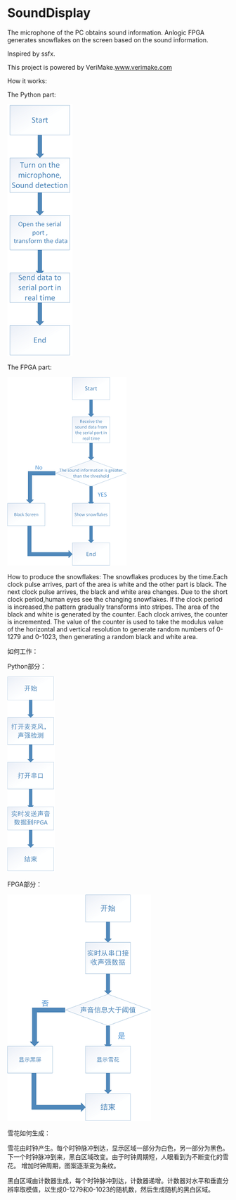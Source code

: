 # SoundDisplay
The microphone of the PC obtains sound information.
Anlogic FPGA generates snowflakes on the screen based on the sound information.



Inspired by ssfx.



This project is powered by VeriMake.www.verimake.com





How it works:



The Python part:



![imagine](https://github.com/Callidora/SoundDisplay/blob/master/picture1.png)





The FPGA part:


![imagine](https://github.com/Callidora/SoundDisplay/blob/master/picture2.png)



How to produce the snowflakes:
The snowflakes produces by the time.Each clock pulse arrives, part of the area is white and the other part is black. The next clock pulse arrives, the black and white area changes. Due to the short clock period,human eyes see the changing snowflakes. If the clock period is increased,the pattern gradually transforms into stripes.
The area of the black and white is generated by the counter. Each clock arrives, the counter is incremented. The value of the counter is used to take the modulus value of the horizontal and vertical resolution to generate random numbers of 0-1279 and 0-1023, then generating a random black and white area.




如何工作：

Python部分：

![imagine](https://github.com/Callidora/SoundDisplay/blob/master/1.png)

FPGA部分：

![imagine](https://github.com/Callidora/SoundDisplay/blob/master/2.png)


雪花如何生成：

雪花由时钟产生。每个时钟脉冲到达，显示区域一部分为白色，另一部分为黑色。下一个时钟脉冲到来，黑白区域改变。由于时钟周期短，人眼看到为不断变化的雪花。 增加时钟周期，图案逐渐变为条纹。

黑白区域由计数器生成，每个时钟脉冲到达，计数器递增。计数器对水平和垂直分辨率取模值，以生成0-1279和0-1023的随机数，然后生成随机的黑白区域。
